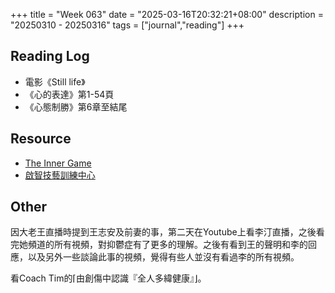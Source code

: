 +++
title = "Week 063"
date = "2025-03-16T20:32:21+08:00"
description = "20250310 - 20250316"
tags = ["journal","reading"]
+++

## Reading Log
* 電影《Still life》
* 《心的表達》第1-54頁
* 《心態制勝》第6章至結尾

## Resource

* [The Inner Game](https://theinnergame.com)
* [啟智技藝訓練中心](https://www.vtcidd.org)

## Other

因大老王直播時提到王志安及前妻的事，第二天在Youtube上看李汀直播，之後看完她頻道的所有視頻，對抑鬱症有了更多的理解。之後有看到王的聲明和李的回應，以及另外一些談論此事的視頻，覺得有些人並沒有看過李的所有視頻。

看Coach Tim的⌈由創傷中認識『全人多緯健康』⌋。
